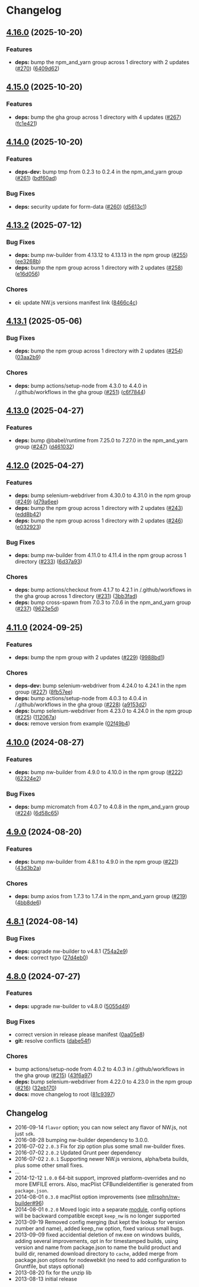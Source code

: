 # Changelog

## [4.16.0](https://github.com/nwjs/grunt-nw-builder/compare/v4.15.0...v4.16.0) (2025-10-20)


### Features

* **deps:** bump the npm_and_yarn group across 1 directory with 2 updates ([#270](https://github.com/nwjs/grunt-nw-builder/issues/270)) ([6409d62](https://github.com/nwjs/grunt-nw-builder/commit/6409d62bb0804f64ff7136490826bdd7302a1dab))

## [4.15.0](https://github.com/nwjs/grunt-nw-builder/compare/v4.14.0...v4.15.0) (2025-10-20)


### Features

* **deps:** bump the gha group across 1 directory with 4 updates ([#267](https://github.com/nwjs/grunt-nw-builder/issues/267)) ([fc1e421](https://github.com/nwjs/grunt-nw-builder/commit/fc1e421b1d091834687939c186870a272a2e6c42))

## [4.14.0](https://github.com/nwjs/grunt-nw-builder/compare/v4.13.2...v4.14.0) (2025-10-20)


### Features

* **deps-dev:** bump tmp from 0.2.3 to 0.2.4 in the npm_and_yarn group ([#261](https://github.com/nwjs/grunt-nw-builder/issues/261)) ([bdf60ad](https://github.com/nwjs/grunt-nw-builder/commit/bdf60ade6b2295fb5009e47cb06e9fe017e122dc))


### Bug Fixes

* **deps:** security update for form-data ([#260](https://github.com/nwjs/grunt-nw-builder/issues/260)) ([d5613c1](https://github.com/nwjs/grunt-nw-builder/commit/d5613c113d9c985221bd9df9bf23e8e12091237c))

## [4.13.2](https://github.com/nwjs/grunt-nw-builder/compare/v4.13.1...v4.13.2) (2025-07-12)


### Bug Fixes

* **deps:** bump nw-builder from 4.13.12 to 4.13.13 in the npm group ([#255](https://github.com/nwjs/grunt-nw-builder/issues/255)) ([ee3268b](https://github.com/nwjs/grunt-nw-builder/commit/ee3268b83dae0ff81c1d7e3edb878c328cf1f5a1))
* **deps:** bump the npm group across 1 directory with 2 updates ([#258](https://github.com/nwjs/grunt-nw-builder/issues/258)) ([e16d056](https://github.com/nwjs/grunt-nw-builder/commit/e16d0561df4dd39b943fa42ff03c148df2c444d9))


### Chores

* **ci:** update NW.js versions manifest link ([8466c4c](https://github.com/nwjs/grunt-nw-builder/commit/8466c4c2ec4e553cb9a461fe8c7a78d0cdf4d658))

## [4.13.1](https://github.com/nwjs/grunt-nw-builder/compare/v4.13.0...v4.13.1) (2025-05-06)


### Bug Fixes

* **deps:** bump the npm group across 1 directory with 2 updates ([#254](https://github.com/nwjs/grunt-nw-builder/issues/254)) ([03aa2b9](https://github.com/nwjs/grunt-nw-builder/commit/03aa2b9578d286aef4298e9ccc089f1972855a3b))


### Chores

* **deps:** bump actions/setup-node from 4.3.0 to 4.4.0 in /.github/workflows in the gha group ([#251](https://github.com/nwjs/grunt-nw-builder/issues/251)) ([c6f7844](https://github.com/nwjs/grunt-nw-builder/commit/c6f78447bdaca26d6065c9ce22cff37c604f2caf))

## [4.13.0](https://github.com/nwjs/grunt-nw-builder/compare/v4.12.0...v4.13.0) (2025-04-27)


### Features

* **deps:** bump @babel/runtime from 7.25.0 to 7.27.0 in the npm_and_yarn group ([#247](https://github.com/nwjs/grunt-nw-builder/issues/247)) ([d461032](https://github.com/nwjs/grunt-nw-builder/commit/d46103219b778c05026de08a792fb203e104da31))

## [4.12.0](https://github.com/nwjs/grunt-nw-builder/compare/v4.11.0...v4.12.0) (2025-04-27)


### Features

* **deps:** bump selenium-webdriver from 4.30.0 to 4.31.0 in the npm group ([#249](https://github.com/nwjs/grunt-nw-builder/issues/249)) ([d79a6ee](https://github.com/nwjs/grunt-nw-builder/commit/d79a6eeafe67590b7d167798b468cec6eef9b256))
* **deps:** bump the npm group across 1 directory with 2 updates ([#243](https://github.com/nwjs/grunt-nw-builder/issues/243)) ([edd8b42](https://github.com/nwjs/grunt-nw-builder/commit/edd8b42fc9e82e5053d3c3b12b49bc41808dfff8))
* **deps:** bump the npm group across 1 directory with 2 updates ([#246](https://github.com/nwjs/grunt-nw-builder/issues/246)) ([e032923](https://github.com/nwjs/grunt-nw-builder/commit/e0329231c7701492b14700ea6eb8968e50094f9b))


### Bug Fixes

* **deps:** bump nw-builder from 4.11.0 to 4.11.4 in the npm group across 1 directory ([#233](https://github.com/nwjs/grunt-nw-builder/issues/233)) ([6d37a93](https://github.com/nwjs/grunt-nw-builder/commit/6d37a9340d286ba685f103fc8f6980b1f70ab7e7))


### Chores

* **deps:** bump actions/checkout from 4.1.7 to 4.2.1 in /.github/workflows in the gha group across 1 directory ([#231](https://github.com/nwjs/grunt-nw-builder/issues/231)) ([3bb3fad](https://github.com/nwjs/grunt-nw-builder/commit/3bb3fad944cfe35173ee77c7475a656e6d66575a))
* **deps:** bump cross-spawn from 7.0.3 to 7.0.6 in the npm_and_yarn group ([#237](https://github.com/nwjs/grunt-nw-builder/issues/237)) ([9623e5d](https://github.com/nwjs/grunt-nw-builder/commit/9623e5d22b3fd8f442a890c26abaac3803222ee0))

## [4.11.0](https://github.com/nwjs/grunt-nw-builder/compare/v4.10.0...v4.11.0) (2024-09-25)


### Features

* **deps:** bump the npm group with 2 updates ([#229](https://github.com/nwjs/grunt-nw-builder/issues/229)) ([9988bd1](https://github.com/nwjs/grunt-nw-builder/commit/9988bd172be0210052083cc1082fd8cd25b373b9))


### Chores

* **deps-dev:** bump selenium-webdriver from 4.24.0 to 4.24.1 in the npm group ([#227](https://github.com/nwjs/grunt-nw-builder/issues/227)) ([8fb57ee](https://github.com/nwjs/grunt-nw-builder/commit/8fb57ee263ecc0989eda1d09b2a626bae2fdf28c))
* **deps:** bump actions/setup-node from 4.0.3 to 4.0.4 in /.github/workflows in the gha group ([#228](https://github.com/nwjs/grunt-nw-builder/issues/228)) ([a9153d2](https://github.com/nwjs/grunt-nw-builder/commit/a9153d2ad5e799cfa47d96e78041ea3f4547dd52))
* **deps:** bump selenium-webdriver from 4.23.0 to 4.24.0 in the npm group ([#225](https://github.com/nwjs/grunt-nw-builder/issues/225)) ([112067a](https://github.com/nwjs/grunt-nw-builder/commit/112067a2921a2eee13f6ffc8ab8c21c1c46370b8))
* **docs:** remove version from example ([02f49b4](https://github.com/nwjs/grunt-nw-builder/commit/02f49b4f46ac3b26ba50cd5e5b0e608010dd3238))

## [4.10.0](https://github.com/nwjs/grunt-nw-builder/compare/v4.9.0...v4.10.0) (2024-08-27)


### Features

* **deps:** bump nw-builder from 4.9.0 to 4.10.0 in the npm group ([#222](https://github.com/nwjs/grunt-nw-builder/issues/222)) ([62324e2](https://github.com/nwjs/grunt-nw-builder/commit/62324e2e388b8a306cce4fa0a4f1434a13d9d44c))


### Bug Fixes

* **deps:** bump micromatch from 4.0.7 to 4.0.8 in the npm_and_yarn group ([#224](https://github.com/nwjs/grunt-nw-builder/issues/224)) ([6d58c65](https://github.com/nwjs/grunt-nw-builder/commit/6d58c656bc746cd0e7aef7fa96caf9ac1a823404))

## [4.9.0](https://github.com/nwjs/grunt-nw-builder/compare/v4.8.1...v4.9.0) (2024-08-20)


### Features

* **deps:** bump nw-builder from 4.8.1 to 4.9.0 in the npm group ([#221](https://github.com/nwjs/grunt-nw-builder/issues/221)) ([43d3b2a](https://github.com/nwjs/grunt-nw-builder/commit/43d3b2ade1329ecdf73405476e5c14cf930a4fcb))


### Chores

* **deps:** bump axios from 1.7.3 to 1.7.4 in the npm_and_yarn group ([#219](https://github.com/nwjs/grunt-nw-builder/issues/219)) ([4bb8de6](https://github.com/nwjs/grunt-nw-builder/commit/4bb8de605da78e05190685a8baf065997a687894))

## [4.8.1](https://github.com/nwjs/grunt-nw-builder/compare/v4.8.0...v4.8.1) (2024-08-14)


### Bug Fixes

* **deps:** upgrade nw-builder to v4.8.1 ([754a2e9](https://github.com/nwjs/grunt-nw-builder/commit/754a2e9e8adb00ab85c704fa613cc2e860ca0045))
* **docs:** correct typo ([27d4eb0](https://github.com/nwjs/grunt-nw-builder/commit/27d4eb081fb4001a93793a2381102b7e188b2d9f))

## [4.8.0](https://github.com/nwjs/grunt-nw-builder/compare/v4.7.8...v4.8.0) (2024-07-27)


### Features

* **deps:** upgrade nw-builder to v4.8.0 ([5055d49](https://github.com/nwjs/grunt-nw-builder/commit/5055d492dd465dea8715fc11655212dc59239f55))


### Bug Fixes

* correct version in release please manifest ([0aa05e8](https://github.com/nwjs/grunt-nw-builder/commit/0aa05e84d726a6b4b1f0f4a195212a00dcc0f9dc))
* **git:** resolve conflicts ([dabe54f](https://github.com/nwjs/grunt-nw-builder/commit/dabe54fb259ddb1993c675a110374fa640ff2672))


### Chores

* bump actions/setup-node from 4.0.2 to 4.0.3 in /.github/workflows in the gha group ([#215](https://github.com/nwjs/grunt-nw-builder/issues/215)) ([43f6a97](https://github.com/nwjs/grunt-nw-builder/commit/43f6a976ce3d62a25ed1bc0a03f427fff3d39b03))
* **deps:** bump selenium-webdriver from 4.22.0 to 4.23.0 in the npm group ([#216](https://github.com/nwjs/grunt-nw-builder/issues/216)) ([32eb170](https://github.com/nwjs/grunt-nw-builder/commit/32eb170eda20db5c97e795811faf197546aae566))
* **docs:** move changelog to root ([81c9397](https://github.com/nwjs/grunt-nw-builder/commit/81c9397b9c816095eba2769d03bd0cd8eb4e10f1))

## Changelog

- 2016-09-14 `flavor` option; you can now select any flavor of NW.js, not just `sdk`.
- 2016-08-28 bumping nw-builder dependency to 3.0.0.
- 2016-07-02 `2.0.3` Fix for zip option plus some small nw-builder fixes.
- 2016-07-02 `2.0.2` Updated Grunt peer dependency
- 2016-07-02 `2.0.1` Supporting newer NW.js versions, alpha/beta builds, plus some other small fixes.
- ...
- 2014-12-12 `1.0.0` 64-bit support, improved platform-overrides and no more EMFILE errors. Also, macPlist CFBundleIdentifier is generated from `package.json`.
- 2014-08-01 `0.3.0` macPlist option improvements (see [mllrsohn/nw-builder#96](https://github.com/mllrsohn/nw-builder/pull/96))
- 2014-08-01 `0.2.0` Moved logic into a separate [module](https://github.com/mllrsohn/nw-builder), config options will be backward compatible except `keep_nw` is no longer supported
- 2013-09-19 Removed config merging (but kept the lookup for version number and name), added keep_nw option, fixed various small bugs.
- 2013-09-09 fixed accidential deletion of nw.exe on windows builds, adding several improvements, opt in for timestamped builds, using version and name from package.json to name the build product and build dir, renamed download directory to `cache`, added merge from package.json options for nodewebkit (no need to add configuration to Gruntfile, but stays optional)
- 2013-08-20 fix for the unzip lib
- 2013-08-13 initial release
